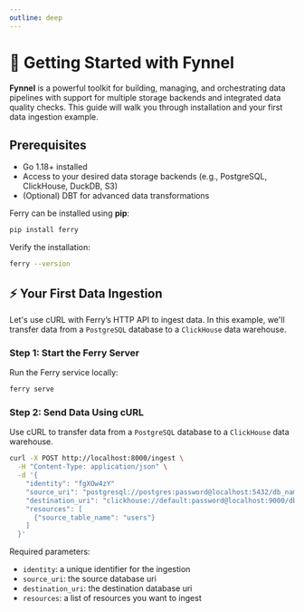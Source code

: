 ```yaml
---
outline: deep
---
```


# 🚀 Getting Started with Fynnel

**Fynnel** is a powerful toolkit for building, managing, and orchestrating data pipelines with support for multiple storage backends and integrated data quality checks.
This guide will walk you through installation and your first data ingestion example.

## Prerequisites
- Go 1.18+ installed
- Access to your desired data storage backends (e.g., PostgreSQL, ClickHouse, DuckDB, S3)
- (Optional) DBT for advanced data transformations

Ferry can be installed using **pip**:

```sh
pip install ferry
```

Verify the installation:
```sh
ferry --version
```

## ⚡ Your First Data Ingestion
Let's use cURL with Ferry’s HTTP API to ingest data. In this example, we'll transfer data from a `PostgreSQL` database to a `ClickHouse` data warehouse.

### Step 1: Start the Ferry Server
Run the Ferry service locally:

```sh
ferry serve
```

### Step 2: Send Data Using cURL
Use cURL to transfer data from a `PostgreSQL` database to a `ClickHouse` data warehouse.

```sh
curl -X POST http://localhost:8000/ingest \
  -H "Content-Type: application/json" \
  -d '{
    "identity": "fgXOw4zY"
    "source_uri": "postgresql://postgres:password@localhost:5432/db_name",
    "destination_uri": "clickhouse://default:password@localhost:9000/db_name?http_port=8123&secure=0",
    "resources": [
      {"source_table_name": "users"}
    ]
  }'
```

Required parameters:
- `identity`: a unique identifier for the ingestion
- `source_uri`: the source database uri
- `destination_uri`: the destination database uri
- `resources`: a list of resources you want to ingest




